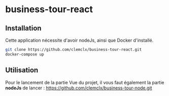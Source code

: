# business-tour-react
## Installation 


Cette application nécessite d'avoir nodeJs, ainsi que Docker d'installé.
```bash
git clone https://github.com/clemclx/business-tour-react.git
docker-compose up
```
 

## Utilisation


Pour le lancement de la partie Vue du projet, il vous faut également la partie **nodeJs** de lancer : https://github.com/clemclx/business-tour-node.git

